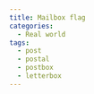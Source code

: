 ```yaml
---
title: Mailbox flag
categories:
  - Real world
tags:
  - post
  - postal
  - postbox
  - letterbox
---
```

